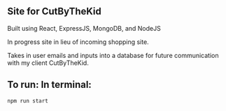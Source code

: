 ## Site for CutByTheKid
Built using React, ExpressJS, MongoDB, and NodeJS

In progress site in lieu of incoming shopping site.

Takes in user emails and inputs into a database for future communication with my client CutByTheKid.

## To run: In terminal:
```
npm run start
```
